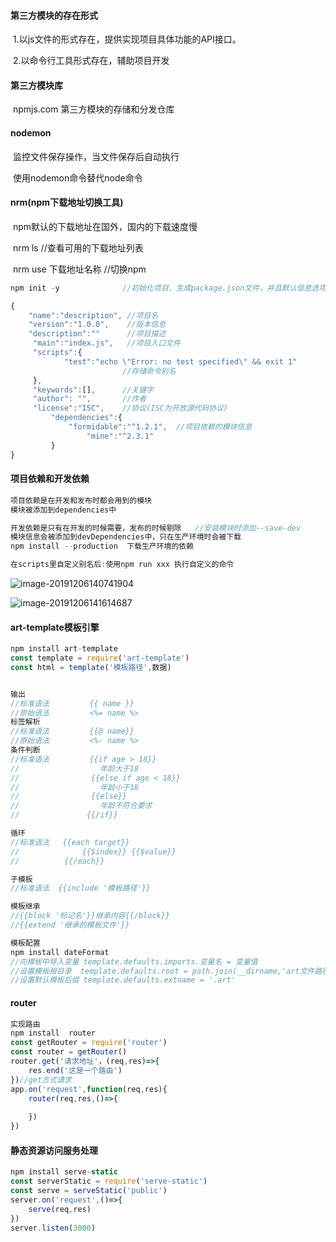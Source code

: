 #### 第三方模块的存在形式

​	   	1.以js文件的形式存在，提供实现项目具体功能的API接口。

​			2.以命令行工具形式存在，辅助项目开发



#### 第三方模块库

​			npmjs.com  第三方模块的存储和分发仓库



#### nodemon

​      监控文件保存操作，当文件保存后自动执行

​	  使用nodemon命令替代node命令



#### nrm(npm下载地址切换工具)

​		 npm默认的下载地址在国外，国内的下载速度慢

​		 nrm  ls       								   //查看可用的下载地址列表

​	     nrm  use   下载地址名称            //切换npm





```js
npm init -y              //初始化项目，生成package.json文件，并且默认信息选项 

{
    "name":"description", //项目名
    "version":"1.0.0",	  //版本信息
    "description":""	  //项目描述
     "main":"index.js",	  //项目入口文件
     "scripts":{
         	"test":"echo \"Error: no test specified\" && exit 1"  
         				 //存储命令别名
     },
     "keywords":[],		 //关键字
     "author": "",    	 //作者
     "license":"ISC",	 //协议(ISC为开放源代码协议)
         "dependencies":{
             "formidable":"^1.2.1",  //项目依赖的模块信息
                 "mine":"^2.3.1"
         }
}
```



#### 项目依赖和开发依赖

 ```js
项目依赖是在开发和发布时都会用到的模块      
模块被添加到dependencies中

开发依赖是只有在开发的时候需要，发布的时候剔除   //安装模块时添加--save-dev
模块信息会被添加到devDependencies中，只在生产环境时会被下载
npm install --production  下载生产环境的依赖

在scripts里自定义别名后:使用npm run xxx 执行自定义的命令
 ```



![image-20191206140741904](C:\Users\小win\AppData\Roaming\Typora\typora-user-images\image-20191206140741904.png)



![image-20191206141614687](C:\Users\小win\AppData\Roaming\Typora\typora-user-images\image-20191206141614687.png)





####  art-template模板引擎

```js
npm install art-template
const template = require('art-template')
const html = template('模板路径',数据)


输出
//标准语法         {{ name }}
//原始语法         <%= name %>
标签解析
//标准语法         {{@ name}}
//原始语法         <%- name %>
条件判断
//标准语法         {{if age > 18}}
//					年龄大于18
//				  {{else if age < 18}}
//					年龄小于18
// 				  {{else}}
//					年龄不符合要求
//				 {{/if}}

循环
//标准语法   {{each target}}
//				{{$index}} {{$value}}
//			{{/each}}

子模板
//标准语法  {{include '模板路径'}}

模板继承
//{{block '标记名'}}继承内容{{/block}}
//{{extend '继承的模板文件'}}

模板配置
npm install dateFormat
//向模板中导入变量 template.defaults.imports.变量名 = 变量值
//设置模板根目录  template.defaults.root = path.join(__dirname,'art文件路径')
//设置默认模板后缀 template.defaults.extname = '.art'
```



#### router

```js
实现路由
npm install  router
const getRouter = require('router')
const router = getRouter()
router.get('请求地址'，(req,res)=>{
    res.end('这是一个路由')
})//get方式请求
app.on('request',function(req,res){
    router(req,res,()=>{
        
    })
})
```



#### 静态资源访问服务处理

```js
npm install serve-static
const serverStatic = require('serve-static')
const serve = serveStatic('public')
server.on('request',()=>{
    serve(req,res)
})
server.listen(3000)
```







